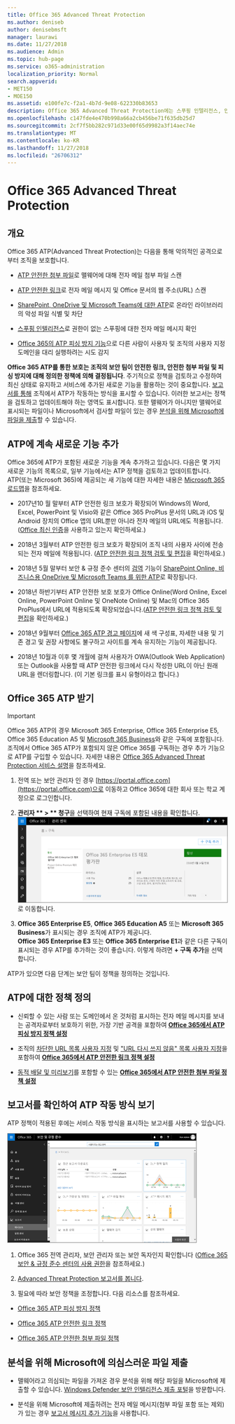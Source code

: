 ```yaml
---
title: Office 365 Advanced Threat Protection
ms.author: deniseb
author: denisebmsft
manager: laurawi
ms.date: 11/27/2018
ms.audience: Admin
ms.topic: hub-page
ms.service: o365-administration
localization_priority: Normal
search.appverid:
- MET150
- MOE150
ms.assetid: e100fe7c-f2a1-4b7d-9e08-622330b83653
description: Office 365 Advanced Threat Protection에는 스푸핑 인텔리전스, 안전한 링크, 안전한 첨부 파일 및 고급 피싱 방지 기능이 포함되어 있습니다. Advanced Threat Protection은 SharePoint Online, 비즈니스용 OneDrive 및 Microsoft Teams 파일로도 확장됩니다.
ms.openlocfilehash: c147fde4e470b998a66a2cb456be71f635db25d7
ms.sourcegitcommit: 2cf7f5bb282c971d33e00f65d9982a3f14aec74e
ms.translationtype: MT
ms.contentlocale: ko-KR
ms.lasthandoff: 11/27/2018
ms.locfileid: "26706312"
---
```

# <a name="office-365-advanced-threat-protection"></a>Office 365 Advanced Threat Protection

## <a name="overview"></a>개요

Office 365 ATP(Advanced Threat Protection)는 다음을 통해 악의적인 공격으로부터 조직을 보호합니다.
  
- [ATP 안전한 첨부 파일](atp-safe-attachments.md)로 맬웨어에 대해 전자 메일 첨부 파일 스캔
    
- [ATP 안전한 링크](atp-safe-links.md)로 전자 메일 메시지 및 Office 문서의 웹 주소(URL) 스캔
    
- [SharePoint, OneDrive 및 Microsoft Teams에 대한 ATP](atp-for-spo-odb-and-teams.md)로 온라인 라이브러리의 악성 파일 식별 및 차단
    
- [스푸핑 인텔리전스](learn-about-spoof-intelligence.md)로 권한이 없는 스푸핑에 대한 전자 메일 메시지 확인
    
- [Office 365의 ATP 피싱 방지 기능](atp-anti-phishing.md)으로 다른 사람이 사용자 및 조직의 사용자 지정 도메인을 대리 실행하려는 시도 감지
    
**Office 365 ATP를 통한 보호는 조직의 보안 팀이 안전한 링크, 안전한 첨부 파일 및 피싱 방지에 대해 정의한 정책에 의해 결정됩니다**. 주기적으로 정책을 검토하고 수정하여 최신 상태로 유지하고 서비스에 추가된 새로운 기능을 활용하는 것이 중요합니다. [보고서를 통해](view-reports-for-atp.md) 조직에서 ATP가 작동하는 방식을 표시할 수 있습니다. 이러한 보고서는 정책을 검토하고 업데이트해야 하는 영역도 표시합니다. 또한 맬웨어가 아니지만 맬웨어로 표시되는 파일이나 Microsoft에서 검사할 파일이 있는 경우 [분석을 위해 Microsoft에 파일을 제출](#submit-a-suspicious-file-to-microsoft-for-analysis)할 수 있습니다.

## <a name="new-features-are-continually-being-added-to-atp"></a>ATP에 계속 새로운 기능 추가

Office 365에 ATP가 포함된 새로운 기능을 계속 추가하고 있습니다. 다음은 몇 가지 새로운 기능의 목록으로, 일부 기능에서는 ATP 정책을 검토하고 업데이트합니다. ATP(또는 Microsoft 365)에 제공되는 새 기능에 대한 자세한 내용은 [Microsoft 365 로드맵](https://www.microsoft.com/microsoft-365/roadmap?filters=O365)을 참조하세요.
  
- 2017년10 월 말부터 ATP 안전한 링크 보호가 확장되어 Windows의 Word, Excel, PowerPoint 및 Visio와 같은 Office 365 ProPlus 문서의 URL과 iOS 및 Android 장치의 Office 앱의 URL뿐만 아니라 전자 메일의 URL에도 적용됩니다.([Office 최신 인증](https://docs.microsoft.com/office365/enterprise/modern-auth-for-office-2013-and-2016)을 사용하고 있는지 확인하세요.)
    
- 2018년 3월부터 ATP 안전한 링크 보호가 확장되어 조직 내의 사용자 사이에 전송되는 전자 메일에 적용됩니다. ([ATP 안전한 링크 정책 검토 및 편집](set-up-atp-safe-links-policies.md)을 확인하세요.)

- 2018년 5월 말부터 보안 &amp; 규정 준수 센터의 [검역](quarantine-email-messages.md) 기능이 [SharePoint Online, 비즈니스용 OneDrive 및 Microsoft Teams 를 위한 ATP](atp-for-spo-odb-and-teams.md)로 확장됩니다.
 
- 2018년 하반기부터 ATP 안전한 보호 보호가 Office Online(Word Online, Excel Online, PowerPoint Online 및 OneNote Online) 및 Mac의 Office 365 ProPlus에서 URL에 적용되도록 확장되었습니다.([ATP 안전한 링크 정책 검토 및 편집](set-up-atp-safe-links-policies.md)을 확인하세요.)

- 2018년 9월부터 [Office 365 ATP 경고 페이지](atp-safe-links-warning-pages.md)에 새 색 구성표, 자세한 내용 및 기존 경고 및 권장 사항에도 불구하고 사이트를 계속 유지하는 기능이 제공됩니다. 
 
- 2018년 10월과 이후 몇 개월에 걸쳐 사용자가 OWA(Outlook Web Application) 또는 Outlook을 사용할 때 ATP 안전한 링크에서 다시 작성한 URL이 아닌 원래 URL을 렌더링합니다. (이 기본 링크를 표시 유형이라고 합니다.)

      
## <a name="get-office-365-atp"></a>Office 365 ATP 받기

> [!IMPORTANT]
> Office 365 ATP의 경우 Microsoft 365 Enterprise, Office 365 Enterprise E5, Office 365 Education A5 및 [Microsoft 365 Business](https://docs.microsoft.com/ko-KR/microsoft-365/business/security-features)와 같은 구독에 포함됩니다. 조직에서 Office 365 ATP가 포함되지 않은 Office 365를 구독하는 경우 추가 기능으로 ATP를 구입할 수 있습니다. 자세한 내용은 [Office 365 Advanced Threat Protection 서비스 설명](https://docs.microsoft.com/office365/servicedescriptions/office-365-advanced-threat-protection-service-description)을 참조하세요. 

1. 전역 또는 보안 관리자 인 경우 [https://portal.office.com](https://portal.office.com)으로 이동하고 Office 365에 대한 회사 또는 학교 계정으로 로그인합니다. 
    
2. **관리자 ** \> ** 청구**을 선택하여 현재 구독에 포함된 내용을 확인합니다. <br/>![전역 관리자인 경우 portal.office.com에 로그인하고 관리자 \> 청구](media/18a3546c-bd1f-4f49-82ec-0184909b42c2.png)로 이동합니다.
  
3. **Office 365 Enterprise E5**, **Office 365 Education A5** 또는 **Microsoft 365 Business**가 표시되는 경우 조직에 ATP가 제공니다. <br/>**Office 365 Enterprise E3** 또는 **Office 365 Enterprise E1**과 같은 다른 구독이 표시되는 경우 ATP를 추가하는 것이 좋습니다. 이렇게 하려면 **+ 구독 추가**을 선택합니다.
    
ATP가 있으면 다음 단계는 보안 팀이 정책을 정의하는 것입니다. 
  
## <a name="define-policies-for-atp"></a>ATP에 대한 정책 정의

- 신뢰할 수 있는 사람 또는 도메인에서 온 것처럼 표시하는 전자 메일 메시지를 보내는 공격자로부터 보호하기 위한, 가장 기반 공격을 포함하여 **[Office 365에서 ATP 피싱 방지 정책 설정](set-up-anti-phishing-policies.md)** 

- 조직의 [차단한 URL 목록 사용자 지정](set-up-a-custom-blocked-urls-list-wtih-atp.md) 및 ["URL 다시 쓰지 않음" 목록 사용자 지정](set-up-a-custom-do-not-rewrite-urls-list-with-atp.md)을 포함하여 **[Office 365에서 ATP 안전한 링크 정책 설정](set-up-atp-safe-links-policies.md)**
    
- [동적 배달 및 미리보기](dynamic-delivery-and-previewing.md)를 포함할 수 있는 **[Office 365에서 ATP 안전한 첨부 파일 정책 설정](set-up-atp-safe-attachments-policies.md)**
  
## <a name="see-how-atp-is-working-by-viewing-reports"></a>보고서를 확인하여 ATP 작동 방식 보기

ATP 정책이 적용된 후에는 서비스 작동 방식을 표시하는 보고서를 사용할 수 있습니다.

[![보안&amp; 규정 준수 센터 대시보드는 Advanced Threat Protection이 작업 중인 위치를 확인할 수 있도록 도와줍니다](media/6b213d34-adbb-44af-8549-be9a7e2db087.png)](view-reports-for-atp.md)
  
1. Office 365 전역 관리자, 보안 관리자 또는 보안 독자인지 확인합니다 ([Office 365 보안 &amp; 규정 준수 센터의 사용 권한](permissions-in-the-security-and-compliance-center.md)을 참조하세요.)
    
2. [Advanced Threat Protection 보고서를 봅니다](view-reports-for-atp.md).
    
3. 필요에 따라 보안 정책을 조정합니다. 다음 리소스를 참조하세요.

  - [Office 365 ATP 피싱 방지 정책](set-up-anti-phishing-policies.md)
    
  - [Office 365 ATP 안전한 링크 정책](set-up-atp-safe-links-policies.md)
    
  - [Office 365 ATP 안전한 첨부 파일 정책](set-up-atp-safe-attachments-policies.md)
    
    
## <a name="submit-a-suspicious-file-to-microsoft-for-analysis"></a>분석을 위해 Microsoft에 의심스러운 파일 제출

- 맬웨어라고 의심되는 파일을 가져온 경우 분석을 위해 해당 파일을 Microsoft에 제출할 수 있습니다. [Windows Defender 보안 인텔리전스 제출 포털](https://go.microsoft.com/fwlink/?linkid=857185)을 방문합니다.

- 분석을 위해 Microsoft에 제출하려는 전자 메일 메시지(첨부 파일 포함 또는 제외)가 있는 경우 [보고서 메시지 추가 기능](enable-the-report-message-add-in.md)을 사용합니다. 
  

